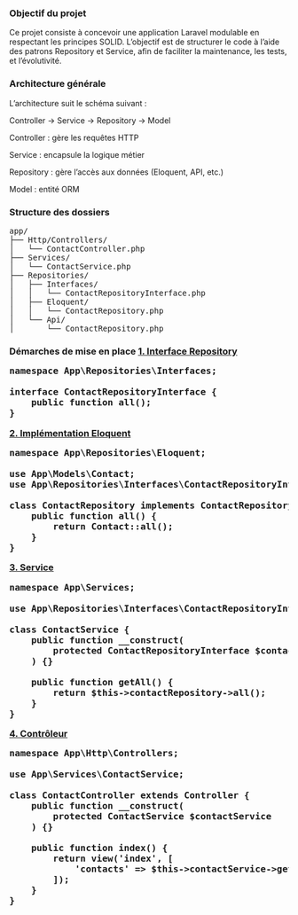 <h3>Objectif du projet</h3>
<p>Ce projet consiste à concevoir une application Laravel modulable en respectant les principes SOLID. L’objectif est de structurer le code à l’aide des patrons Repository et Service, afin de faciliter la maintenance, les tests, et l’évolutivité.</p>

<h3>Architecture générale</h3>
L’architecture suit le schéma suivant :

Controller → Service → Repository → Model

Controller : gère les requêtes HTTP

Service : encapsule la logique métier

Repository : gère l’accès aux données (Eloquent, API, etc.)

Model : entité ORM

<h3>Structure des dossiers</h3>
<pre>
app/
├── Http/Controllers/
│   └── ContactController.php
├── Services/
│   └── ContactService.php
├── Repositories/
│   ├── Interfaces/
│   │   └── ContactRepositoryInterface.php
│   ├── Eloquent/
│   │   └── ContactRepository.php
│   └── Api/
│       └── ContactRepository.php
</pre>

<h3>Démarches de mise en place</3>
<u>1. Interface Repository</u>

<pre>
namespace App\Repositories\Interfaces;

interface ContactRepositoryInterface {
    public function all();
}
</pre>

<u>2. Implémentation Eloquent</u>

<pre>
namespace App\Repositories\Eloquent;

use App\Models\Contact;
use App\Repositories\Interfaces\ContactRepositoryInterface;

class ContactRepository implements ContactRepositoryInterface {
    public function all() {
        return Contact::all();
    }
}
</pre>

<u>3. Service</u>
<pre>
namespace App\Services;

use App\Repositories\Interfaces\ContactRepositoryInterface;

class ContactService {
    public function __construct(
        protected ContactRepositoryInterface $contactRepository
    ) {}

    public function getAll() {
        return $this->contactRepository->all();
    }
}
</pre>

<u>4. Contrôleur</u>

<pre>
namespace App\Http\Controllers;

use App\Services\ContactService;

class ContactController extends Controller {
    public function __construct(
        protected ContactService $contactService
    ) {}

    public function index() {
        return view('index', [
            'contacts' => $this->contactService->getAll(),
        ]);
    }
}
</pre>
